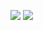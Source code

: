 ![](https://github.com/greyhatguy007/Machine-Learning-Specialization-Coursera/blob/ea21a1bf9b251f834c72292d9d08a0f0b2cacb1a/C3%20-%20Unsupervised%20Learning,%20Recommenders,%20Reinforcement%20Learning/week1/Practice%20Quiz%20:%20Anomaly%20Detection/ss1.png)
![](https://github.com/greyhatguy007/Machine-Learning-Specialization-Coursera/blob/ea21a1bf9b251f834c72292d9d08a0f0b2cacb1a/C3%20-%20Unsupervised%20Learning,%20Recommenders,%20Reinforcement%20Learning/week1/Practice%20Quiz%20:%20Anomaly%20Detection/ss2.png)